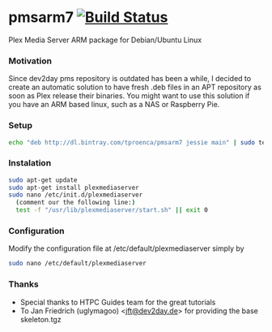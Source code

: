 # pmsarm7 [![Build Status](https://travis-ci.org/tproenca/pmsarm7.svg?branch=master)](https://travis-ci.org/tproenca/pmsarm7)
Plex Media Server ARM package for Debian/Ubuntu Linux

### Motivation
Since dev2day pms repository is outdated has been a while, I decided to create an automatic solution to have fresh .deb files in an APT repository as soon as Plex release their binaries. You might want to use this solution if you have an ARM based linux, such as a NAS or Raspberry Pie.

### Setup
```bash
echo "deb http://dl.bintray.com/tproenca/pmsarm7 jessie main" | sudo tee /etc/apt/sources.list.d/pms.list
```

### Instalation
```bash
sudo apt-get update
sudo apt-get install plexmediaserver
sudo nano /etc/init.d/plexmediaserver
  (comment our the following line:)
  test -f "/usr/lib/plexmediaserver/start.sh" || exit 0
```

### Configuration
Modify the configuration file at /etc/default/plexmediaserver simply by
```bash
sudo nano /etc/default/plexmediaserver
```

### Thanks
* Special thanks to HTPC Guides team for the great tutorials
* To Jan Friedrich (uglymagoo) <<jft@dev2day.de>> for providing the base skeleton.tgz

